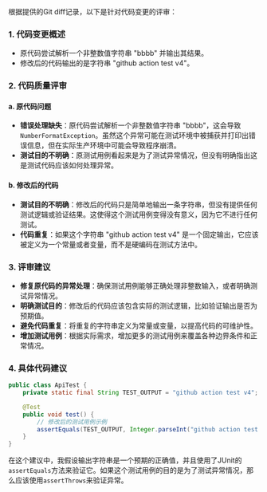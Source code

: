 根据提供的Git diff记录，以下是针对代码变更的评审：

### 1. 代码变更概述
- 原代码尝试解析一个非整数值字符串 "bbbb" 并输出其结果。
- 修改后的代码输出的是字符串 "github action test v4"。

### 2. 代码质量评审

#### a. 原代码问题
- **错误处理缺失**：原代码尝试解析一个非整数值字符串 "bbbb"，这会导致 `NumberFormatException`。虽然这个异常可能在测试环境中被捕获并打印出错误信息，但在实际生产环境中可能会导致程序崩溃。
- **测试目的不明确**：原测试用例看起来是为了测试异常情况，但没有明确指出这是测试代码应该如何处理异常。

#### b. 修改后的代码
- **测试目的不明确**：修改后的代码只是简单地输出一条字符串，但没有提供任何测试逻辑或验证结果。这使得这个测试用例变得没有意义，因为它不进行任何测试。
- **代码重复**：如果这个字符串 "github action test v4" 是一个固定输出，它应该被定义为一个常量或者变量，而不是硬编码在测试方法中。

### 3. 评审建议
- **修复原代码的异常处理**：确保测试用例能够正确处理非整数输入，或者明确测试异常情况。
- **明确测试目的**：修改后的代码应该包含实际的测试逻辑，比如验证输出是否为预期值。
- **避免代码重复**：将重复的字符串定义为常量或变量，以提高代码的可维护性。
- **增加测试用例**：根据实际需求，增加更多的测试用例来覆盖各种边界条件和正常情况。

### 4. 具体代码建议
```java
public class ApiTest {
    private static final String TEST_OUTPUT = "github action test v4";

    @Test
    public void test() {
        // 修改后的测试用例示例
        assertEquals(TEST_OUTPUT, Integer.parseInt("github action test v4"));
    }
}
```
在这个建议中，我假设输出字符串是一个预期的正确值，并且使用了JUnit的`assertEquals`方法来验证它。如果这个测试用例的目的是为了测试异常情况，那么应该使用`assertThrows`来验证异常。